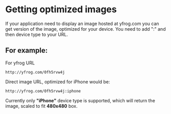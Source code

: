 # Getting optimized images #
If your application need to display an image hosted at yfrog.com you can get version of the image, optimized for your device. You need to add ":" and then device type to your URL.
## For example: ##

For yfrog URL
```
http://yfrog.com/0fh5rvw4j
```

Direct image URL, optimized for iPhone would be:
```
http://yfrog.com/0fh5rvw4j:iphone
```

Currently only **"iPhone"** device type is supported, which will return the image, scaled to fit **480x480** box.